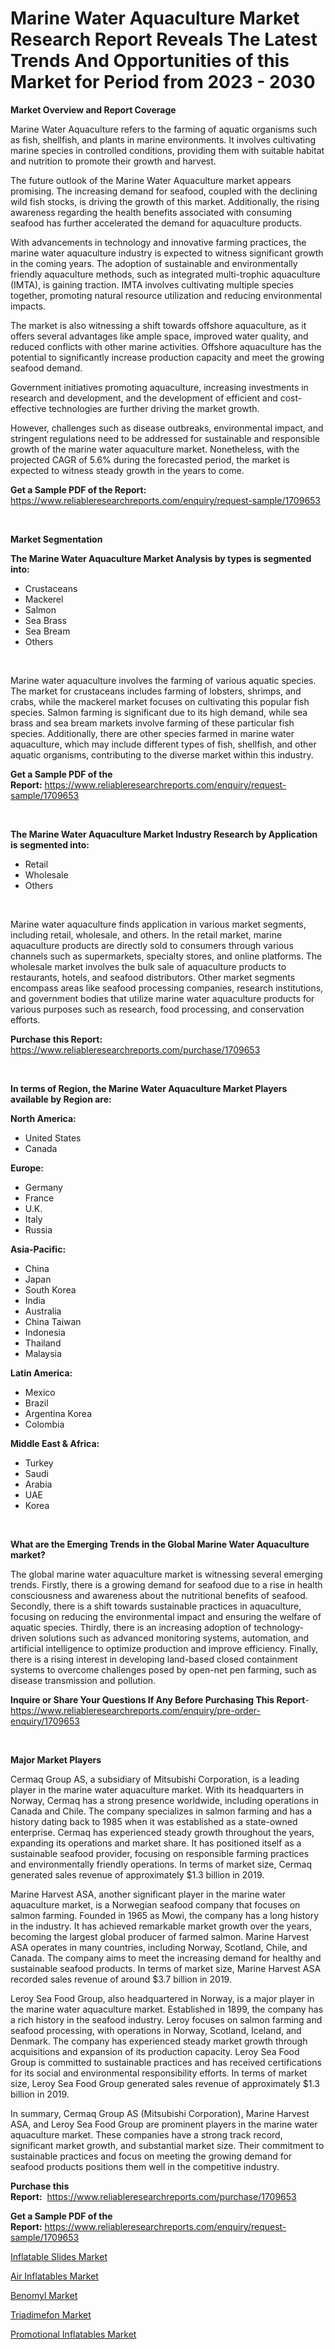 <p><h1>Marine Water Aquaculture Market Research Report Reveals The Latest Trends And Opportunities of this Market for Period from 2023 - 2030</h1></p><p><strong>Market Overview and Report Coverage</strong></p>
<p><p>Marine Water Aquaculture refers to the farming of aquatic organisms such as fish, shellfish, and plants in marine environments. It involves cultivating marine species in controlled conditions, providing them with suitable habitat and nutrition to promote their growth and harvest.</p><p>The future outlook of the Marine Water Aquaculture market appears promising. The increasing demand for seafood, coupled with the declining wild fish stocks, is driving the growth of this market. Additionally, the rising awareness regarding the health benefits associated with consuming seafood has further accelerated the demand for aquaculture products.</p><p>With advancements in technology and innovative farming practices, the marine water aquaculture industry is expected to witness significant growth in the coming years. The adoption of sustainable and environmentally friendly aquaculture methods, such as integrated multi-trophic aquaculture (IMTA), is gaining traction. IMTA involves cultivating multiple species together, promoting natural resource utilization and reducing environmental impacts.</p><p>The market is also witnessing a shift towards offshore aquaculture, as it offers several advantages like ample space, improved water quality, and reduced conflicts with other marine activities. Offshore aquaculture has the potential to significantly increase production capacity and meet the growing seafood demand.</p><p>Government initiatives promoting aquaculture, increasing investments in research and development, and the development of efficient and cost-effective technologies are further driving the market growth.</p><p>However, challenges such as disease outbreaks, environmental impact, and stringent regulations need to be addressed for sustainable and responsible growth of the marine water aquaculture market. Nonetheless, with the projected CAGR of 5.6% during the forecasted period, the market is expected to witness steady growth in the years to come.</p></p>
<p><strong>Get a Sample PDF of the Report:</strong> <a href="https://www.reliableresearchreports.com/enquiry/request-sample/1709653">https://www.reliableresearchreports.com/enquiry/request-sample/1709653</a></p>
<p>&nbsp;</p>
<p><strong>Market Segmentation</strong></p>
<p><strong>The Marine Water Aquaculture Market Analysis by types is segmented into:</strong></p>
<p><ul><li>Crustaceans</li><li>Mackerel</li><li>Salmon</li><li>Sea Brass</li><li>Sea Bream</li><li>Others</li></ul></p>
<p>&nbsp;</p>
<p><p>Marine water aquaculture involves the farming of various aquatic species. The market for crustaceans includes farming of lobsters, shrimps, and crabs, while the mackerel market focuses on cultivating this popular fish species. Salmon farming is significant due to its high demand, while sea brass and sea bream markets involve farming of these particular fish species. Additionally, there are other species farmed in marine water aquaculture, which may include different types of fish, shellfish, and other aquatic organisms, contributing to the diverse market within this industry.</p></p>
<p><strong>Get a Sample PDF of the Report:</strong>&nbsp;<a href="https://www.reliableresearchreports.com/enquiry/request-sample/1709653">https://www.reliableresearchreports.com/enquiry/request-sample/1709653</a></p>
<p>&nbsp;</p>
<p><strong>The Marine Water Aquaculture Market Industry Research by Application is segmented into:</strong></p>
<p><ul><li>Retail</li><li>Wholesale</li><li>Others</li></ul></p>
<p>&nbsp;</p>
<p><p>Marine water aquaculture finds application in various market segments, including retail, wholesale, and others. In the retail market, marine aquaculture products are directly sold to consumers through various channels such as supermarkets, specialty stores, and online platforms. The wholesale market involves the bulk sale of aquaculture products to restaurants, hotels, and seafood distributors. Other market segments encompass areas like seafood processing companies, research institutions, and government bodies that utilize marine water aquaculture products for various purposes such as research, food processing, and conservation efforts.</p></p>
<p><strong>Purchase this Report:</strong>&nbsp; <a href="https://www.reliableresearchreports.com/purchase/1709653">https://www.reliableresearchreports.com/purchase/1709653</a></p>
<p>&nbsp;</p>
<p><strong>In terms of Region, the Marine Water Aquaculture Market Players available by Region are:</strong></p>
<p>
    <p> <strong> North America: </strong>
        <ul>
            <li>United States</li>
            <li>Canada</li>
        </ul>
        </p> 
    <p> <strong> Europe: </strong>
        <ul>
            <li>Germany</li>
            <li>France</li>
            <li>U.K.</li>
            <li>Italy</li>
            <li>Russia</li>
        </ul>
        </p> 
    <p> <strong> Asia-Pacific: </strong>
        <ul>
            <li>China</li>
            <li>Japan</li>
            <li>South Korea</li>
            <li>India</li>
            <li>Australia</li>
            <li>China Taiwan</li>
            <li>Indonesia</li>
            <li>Thailand</li>
            <li>Malaysia</li>
        </ul>
        </p> 
    <p> <strong> Latin America: </strong>
        <ul>
            <li>Mexico</li>
            <li>Brazil</li>
            <li>Argentina Korea</li>
            <li>Colombia</li>
        </ul>
        </p> 
    <p> <strong> Middle East & Africa: </strong>
        <ul>
            <li>Turkey</li>
            <li>Saudi</li>
            <li>Arabia</li>
            <li>UAE</li>
            <li>Korea</li>
        </ul>
    </p>
    </p>
<p>&nbsp;</p>
<p><strong>What are the Emerging Trends in the Global Marine Water Aquaculture market?</strong></p>
<p><p>The global marine water aquaculture market is witnessing several emerging trends. Firstly, there is a growing demand for seafood due to a rise in health consciousness and awareness about the nutritional benefits of seafood. Secondly, there is a shift towards sustainable practices in aquaculture, focusing on reducing the environmental impact and ensuring the welfare of aquatic species. Thirdly, there is an increasing adoption of technology-driven solutions such as advanced monitoring systems, automation, and artificial intelligence to optimize production and improve efficiency. Finally, there is a rising interest in developing land-based closed containment systems to overcome challenges posed by open-net pen farming, such as disease transmission and pollution.</p></p>
<p><strong>Inquire or Share Your Questions If Any Before Purchasing This Report</strong>- <a href="https://www.reliableresearchreports.com/enquiry/pre-order-enquiry/1709653">https://www.reliableresearchreports.com/enquiry/pre-order-enquiry/1709653</a></p>
<p>&nbsp;</p>
<p><strong>Major Market Players</strong></p>
<p><p>Cermaq Group AS, a subsidiary of Mitsubishi Corporation, is a leading player in the marine water aquaculture market. With its headquarters in Norway, Cermaq has a strong presence worldwide, including operations in Canada and Chile. The company specializes in salmon farming and has a history dating back to 1985 when it was established as a state-owned enterprise. Cermaq has experienced steady growth throughout the years, expanding its operations and market share. It has positioned itself as a sustainable seafood provider, focusing on responsible farming practices and environmentally friendly operations. In terms of market size, Cermaq generated sales revenue of approximately $1.3 billion in 2019.</p><p>Marine Harvest ASA, another significant player in the marine water aquaculture market, is a Norwegian seafood company that focuses on salmon farming. Founded in 1965 as Mowi, the company has a long history in the industry. It has achieved remarkable market growth over the years, becoming the largest global producer of farmed salmon. Marine Harvest ASA operates in many countries, including Norway, Scotland, Chile, and Canada. The company aims to meet the increasing demand for healthy and sustainable seafood products. In terms of market size, Marine Harvest ASA recorded sales revenue of around $3.7 billion in 2019.</p><p>Leroy Sea Food Group, also headquartered in Norway, is a major player in the marine water aquaculture market. Established in 1899, the company has a rich history in the seafood industry. Leroy focuses on salmon farming and seafood processing, with operations in Norway, Scotland, Iceland, and Denmark. The company has experienced steady market growth through acquisitions and expansion of its production capacity. Leroy Sea Food Group is committed to sustainable practices and has received certifications for its social and environmental responsibility efforts. In terms of market size, Leroy Sea Food Group generated sales revenue of approximately $1.3 billion in 2019.</p><p>In summary, Cermaq Group AS (Mitsubishi Corporation), Marine Harvest ASA, and Leroy Sea Food Group are prominent players in the marine water aquaculture market. These companies have a strong track record, significant market growth, and substantial market size. Their commitment to sustainable practices and focus on meeting the growing demand for seafood products positions them well in the competitive industry.</p></p>
<p><strong>Purchase this Report:</strong>&nbsp;&nbsp;<a href="https://www.reliableresearchreports.com/purchase/1709653">https://www.reliableresearchreports.com/purchase/1709653</a></p>
<p></p>
<p><strong>Get a Sample PDF of the Report:</strong>&nbsp;<a href="https://www.reliableresearchreports.com/enquiry/request-sample/1709653">https://www.reliableresearchreports.com/enquiry/request-sample/1709653</a></p>
<p><p><a href="https://medium.com/@othaleffler644/inflatable-slides-market-size-reveals-the-best-marketing-channels-in-global-industry-1beb2de51c0f">Inflatable Slides Market</a></p><p><a href="https://medium.com/@kavonhansen3626/air-inflatables-market-insight-market-trends-growth-forecasted-from-2023-to-2030-93f631002a9d">Air Inflatables Market</a></p><p><a href="https://github.com/kholmovskayalyudmila/Market-Research-Report-List-1/blob/main/benomyl-market.md">Benomyl Market</a></p><p><a href="https://github.com/sofyaavrova/Market-Research-Report-List-1/blob/main/triadimefon-market.md">Triadimefon Market</a></p><p><a href="https://medium.com/@karinaokon2662/promotional-inflatables-market-outlook-industry-overview-and-forecast-2023-to-2030-e7d71508b3d1">Promotional Inflatables Market</a></p></p>